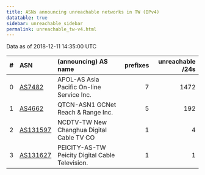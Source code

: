 ```yaml
---
title: ASNs announcing unreachable networks in TW (IPv4)
datatable: true
sidebar: unreachable_sidebar
permalink: unreachable_tw-v4.html
---
```


Data as of 2018-12-11 14:35:00 UTC


<div class="datatable-begin"></div>

|   # | ASN                                      | (announcing) AS name                            |   prefixes |   unreachable /24s |
|----:|:-----------------------------------------|:------------------------------------------------|-----------:|-------------------:|
|   0 | [AS7482](unreachable_AS7482-v4.html)     | APOL-AS Asia Pacific On-line Service Inc.       |          7 |               1472 |
|   1 | [AS4662](unreachable_AS4662-v4.html)     | QTCN-ASN1 GCNet Reach &amp; Range Inc.          |          5 |                192 |
|   2 | [AS131597](unreachable_AS131597-v4.html) | NCDTV-TW New Changhua Digital Cable TV CO       |          1 |                  4 |
|   3 | [AS131627](unreachable_AS131627-v4.html) | PEICITY-AS-TW Peicity Digital Cable Television. |          1 |                  1 |

<div class="datatable-end"></div>